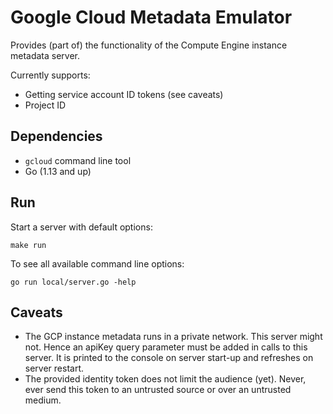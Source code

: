 # Google Cloud Metadata Emulator

Provides (part of) the functionality of the Compute Engine instance metadata
server. 

Currently supports:

* Getting service account ID tokens (see caveats)
* Project ID


## Dependencies

* `gcloud` command line tool
* Go (1.13 and up)


## Run

Start a server with default options:
```shell script
make run
```

To see all available command line options:
```shell script
go run local/server.go -help
```

## Caveats

* The GCP instance metadata runs in a private network. This server might not. 
Hence an apiKey query parameter must be added in calls to this server. It is 
printed to the console on server start-up and refreshes on server restart.
* The provided identity token does not limit the audience (yet). Never, ever 
send this token to an untrusted source or over an untrusted medium. 
